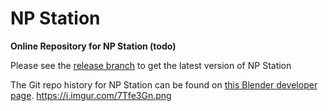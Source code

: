 # NP Station

**Online Repository for NP Station (todo)**

Please see the [release branch](https://github.com/n-Burn/np-station/tree/releases) to get the latest version of NP Station

The Git repo history for NP Station can be found on [this Blender developer page](https://developer.blender.org/diffusion/BAC/browse/master/np_station/).
https://i.imgur.com/7Tfe3Gn.png
